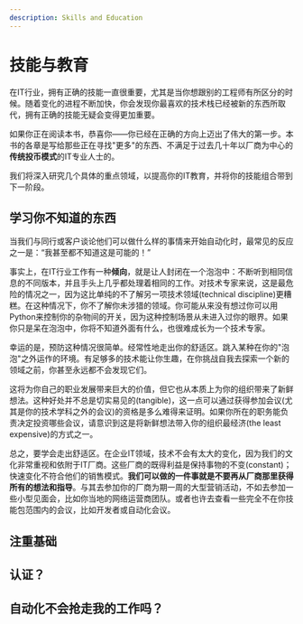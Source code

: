 ```yaml
---
description: Skills and Education
---
```


# 技能与教育

在IT行业，拥有正确的技能一直很重要，尤其是当你想跟别的工程师有所区分的时候。随着变化的进程不断加快，你会发现你最喜欢的技术栈已经被新的东西所取代，拥有正确的技能无疑会变得更加重要。

如果你正在阅读本书，恭喜你——你已经在正确的方向上迈出了伟大的第一步。本书的各章是写给那些正在寻找"更多"的东西、不满足于过去几十年以厂商为中心的**传统投币模式**的IT专业人士的。

我们将深入研究几个具体的重点领域，以提高你的IT教育，并将你的技能组合带到下一阶段。

## 学习你不知道的东西

当我们与同行或客户谈论他们可以做什么样的事情来开始自动化时，最常见的反应之一是：“我甚至都不知道这是可能的！”

事实上，在IT行业工作有一种**倾向**，就是让人封闭在一个泡泡中：不断听到相同信息的不同版本，并且手头上几乎都处理着相同的工作。对技术专家来说，这是最危险的情况之一，因为这比单纯的不了解另一项技术领域\(technical discipline\)更糟糕。在这种情况下，你不了解你未涉猎的领域。你可能从来没有想过你可以用Python来控制你的杂物间的开关，因为这种控制场景从未进入过你的眼界。如果你只是呆在泡泡中，你将不知道外面有什么，也很难成长为一个技术专家。

幸运的是，预防这种情况很简单。经常性地走出你的舒适区。跳入某种在你的"泡泡"之外运作的环境。有足够多的技术能让你生趣，在你挑战自我去探索一个新的领域之前，你甚至永远都不会发现它们。

这将为你自己的职业发展带来巨大的价值，但它也从本质上为你的组织带来了新鲜想法。这种好处并不总是切实易见的\(tangible\)，这一点可以通过获得参加会议\(尤其是你的技术学科之外的会议\)的资格是多么难得来证明。如果你所在的职务能负责决定投资哪些会议，请意识到这是将新鲜想法带入你的组织最经济\(the least expensive\)的方式之一。

总之，要学会走出舒适区。在企业IT领域，技术不会有太大的变化，因为我们的文化非常重视和依附于IT厂商。这些厂商的既得利益是保持事物的不变\(constant\)；快速变化不符合他们的销售模式。**我们可以做的一件事就是不要再从厂商那里获得所有的想法和指导**。与其去参加你的厂商为期一周的大型营销活动，不如去参加一些小型见面会，比如你当地的网络运营商团队。或者也许去查看一些完全不在你技能包范围内的会议，比如开发者或自动化会议。

## 注重基础





## 认证？







## 自动化不会抢走我的工作吗？

